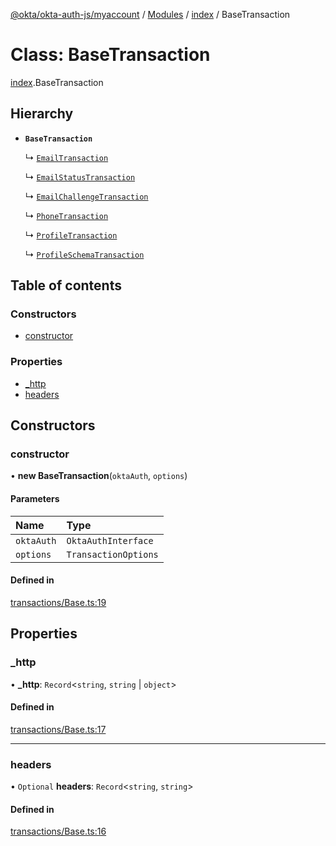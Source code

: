 [@okta/okta-auth-js/myaccount](../README.md) / [Modules](../modules.md) / [index](../modules/index.md) / BaseTransaction

# Class: BaseTransaction

[index](../modules/index.md).BaseTransaction

## Hierarchy

- **`BaseTransaction`**

  ↳ [`EmailTransaction`](index.EmailTransaction.md)

  ↳ [`EmailStatusTransaction`](index.EmailStatusTransaction.md)

  ↳ [`EmailChallengeTransaction`](index.EmailChallengeTransaction.md)

  ↳ [`PhoneTransaction`](index.PhoneTransaction.md)

  ↳ [`ProfileTransaction`](index.ProfileTransaction.md)

  ↳ [`ProfileSchemaTransaction`](index.ProfileSchemaTransaction.md)

## Table of contents

### Constructors

- [constructor](index.BaseTransaction.md#constructor)

### Properties

- [\_http](index.BaseTransaction.md#_http)
- [headers](index.BaseTransaction.md#headers)

## Constructors

### constructor

• **new BaseTransaction**(`oktaAuth`, `options`)

#### Parameters

| Name | Type |
| :------ | :------ |
| `oktaAuth` | `OktaAuthInterface` |
| `options` | `TransactionOptions` |

#### Defined in

[transactions/Base.ts:19](https://github.com/okta/okta-auth-js/blob/master/lib/myaccount/transactions/Base.ts#L19)

## Properties

### \_http

• **\_http**: `Record`<`string`, `string` \| `object`\>

#### Defined in

[transactions/Base.ts:17](https://github.com/okta/okta-auth-js/blob/master/lib/myaccount/transactions/Base.ts#L17)

___

### headers

• `Optional` **headers**: `Record`<`string`, `string`\>

#### Defined in

[transactions/Base.ts:16](https://github.com/okta/okta-auth-js/blob/master/lib/myaccount/transactions/Base.ts#L16)
